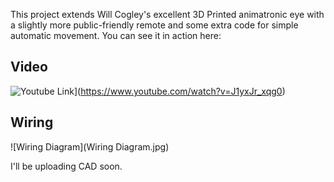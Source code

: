 This project extends Will Cogley's excellent 3D Printed animatronic eye with a slightly more public-friendly remote and some extra code for simple automatic movement.
You can see it in action here:

## Video
![Youtube Link](https://img.youtube.com/vi/J1yxJr_xqg0/0.jpg)](https://www.youtube.com/watch?v=J1yxJr_xqg0)

## Wiring
![Wiring Diagram](Wiring Diagram.jpg)

I'll be uploading CAD soon.
